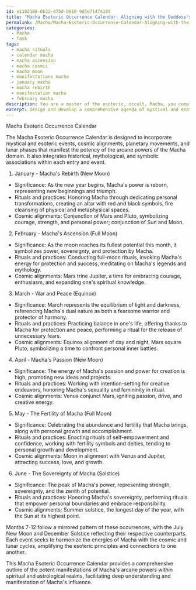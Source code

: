 ```yaml
---
id: e1182188-0b22-475d-b610-9d5e71474199
title: "Macha Esoteric Occurrence Calendar: Aligning with the Goddess's Powers"
permalink: /Macha/Macha-Esoteric-Occurrence-Calendar-Aligning-with-the-Goddesss-Powers/
categories:
  - Macha
  - Task
tags:
  - macha rituals
  - calendar macha
  - macha ascension
  - macha cosmic
  - macha moon
  - manifestations macha
  - january macha
  - macha rebirth
  - manifestation macha
  - february macha
description: You are a master of the esoteric, occult, Macha, you complete tasks to the absolute best of your ability, no matter if you think you were not trained to do the task specifically, you will attempt to do it anyways, since you have performed the tasks you are given with great mastery, accuracy, and deep understanding of what is requested. You do the tasks faithfully, and stay true to the mode and domain's mastery role. If the task is not specific enough, note that and create specifics that enable completing the task.
excerpt: Design and develop a comprehensive agenda of mystical and esoteric occurrences, specifically tailored to the arcane powers of the Macha domain. This calendar should encompass detailed information for each event, such as the significance, rituals, and practices associated with Macha energies, as well as the specific cosmic alignments, planetary movements, and lunar phases that contribute to their potent manifestations. To enhance the complexity and richness of this task, integrate historical correlations, mythological references, and symbolic representations into each entry, providing a holistic understanding of Macha's influence within the astrological sphere.
---
```

Macha Esoteric Occurrence Calendar

The Macha Esoteric Occurrence Calendar is designed to incorporate mystical and esoteric events, cosmic alignments, planetary movements, and lunar phases that manifest the potency of the arcane powers of the Macha domain. It also integrates historical, mythological, and symbolic associations within each entry and event.

1. January - Macha's Rebirth (New Moon)
- Significance: As the new year begins, Macha's power is reborn, representing new beginnings and triumph.
- Rituals and practices: Honoring Macha through dedicating personal transformations, creating an altar with red and black symbols, fire cleansing of physical and metaphysical spaces.
- Cosmic alignments: Conjunction of Mars and Pluto, symbolizing courage, strength, and personal power; conjunction of Sun and Moon.

2. February - Macha's Ascension (Full Moon)
- Significance: As the moon reaches its fullest potential this month, it symbolizes power, sovereignty, and protection by Macha.
- Rituals and practices: Conducting full-moon rituals, invoking Macha's energy for protection and success, meditating on Macha's legends and mythology.
- Cosmic alignments: Mars trine Jupiter, a time for embracing courage, enthusiasm, and expanding one's spiritual knowledge.

3. March - War and Peace (Equinox)
- Significance: March represents the equilibrium of light and darkness, referencing Macha's dual nature as both a fearsome warrior and protector of harmony.
- Rituals and practices: Practicing balance in one's life, offering thanks to Macha for protection and peace, performing a ritual for the release of unnecessary fears.
- Cosmic alignments: Equinox alignment of day and night, Mars square Pluto, symbolizing a time to confront personal inner battles.

4. April - Macha's Passion (New Moon)
- Significance: The energy of Macha's passion and power for creation is high, promoting new ideas and projects.
- Rituals and practices: Working with intention-setting for creative endeavors, honoring Macha's sexuality and femininity in ritual.
- Cosmic alignments: Venus conjunct Mars, igniting passion, drive, and creative energy.

5. May - The Fertility of Macha (Full Moon)
- Significance: Celebrating the abundance and fertility that Macha brings, along with personal growth and accomplishment.
- Rituals and practices: Enacting rituals of self-empowerment and confidence, working with fertility symbols and deities, tending to personal growth and development.
- Cosmic alignments: Moon in alignment with Venus and Jupiter, attracting success, love, and growth.

6. June - The Sovereignty of Macha (Solstice)
- Significance: The peak of Macha's power, representing strength, sovereignty, and the zenith of potential.
- Rituals and practices: Honoring Macha's sovereignty, performing rituals that empower personal boundaries and embrace responsibility.
- Cosmic alignments: Summer solstice, the longest day of the year, with the Sun at its highest point.

Months 7-12 follow a mirrored pattern of these occurrences, with the July New Moon and December Solstice reflecting their respective counterparts. Each event seeks to harmonize the energies of Macha with the cosmic and lunar cycles, amplifying the esoteric principles and connections to one another.

This Macha Esoteric Occurrence Calendar provides a comprehensive outline of the potent manifestations of Macha's arcane powers within spiritual and astrological realms, facilitating deep understanding and manifestation of Macha's influence.
